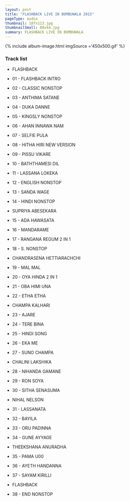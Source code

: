 ```yaml
---
layout: post
title: "FLASHBACK LIVE IN BOMBUWALA 2015"
pageType: audio
thumbnail: 187x113.jpg
thumbnailSmall: 80x44.jpg
summary: FLASHBACK LIVE IN BOMBUWALA 
---
```


<div class="ab-player" data-boourl="https://audioboom.com/publishing/playlist/v3?autoplay=false&boo_content_type=playlist&data_for_content_type=1275902&image_option=small&link_color=%2358d1eb&player_theme=light&show_title=true&src=https%3A%2F%2Fapi.audioboom.com%2Fplaylists%2F1275902-flashback-live-in-bombuwala-2015" data-boowidth="100%" data-maxheight="285" data-iframestyle="background-color:transparent; display:block; min-width:300px; max-width:700px;" style="background-color:transparent;"></div><script type="text/javascript">(function() { var po = document.createElement("script"); po.type = "text/javascript"; po.async = true; po.src = "https://d15mj6e6qmt1na.cloudfront.net/cdn/embed.js"; var s = document.getElementsByTagName("script")[0]; s.parentNode.insertBefore(po, s); })();</script>

{% include album-image.html imgSource ='450x500.gif' %}

### Track list

- FLASHBACK

- 01 - FLASHBACK INTRO 
- 02 - CLASSIC NONSTOP 
- 03 - ANTHIMA SATANE  
- 04 - DUKA DANNE 
- 05 - KINGSLY NONSTOP  
- 06 - AHAN INNAWA NAM 
- 07 - SELFIE PULA  
- 08 - HITHA HIRI NEW VERSION 
- 09 - PISSU VIKARE  
- 10 - BATHTHAMESI DIL 
- 11 - LASSANA LOKEKA 
- 12 - ENGLISH NONSTOP  
- 13 - SANDA WAGE  
- 14 - HINDI NONSTOP 

- SUPRIYA ABESEKARA

- 15 - ADA HAWASATA  
- 16 - MANDARAME  
- 17 - RANGANA REGUM 2 IN 1 
- 18 - S. NONSTOP 

- CHANDRASENA HETTIARACHCHI

- 19 - MAL MAL 
- 20 - OYA HINDA 2 IN 1  
- 21 - OBA HIMI UNA 
- 22 - ETHA ETHA 

- CHAMPA KALHARI

- 23 - AJARE  
- 24 - TERE BINA 
- 25 - HINDI SONG  
- 26 - EKA ME 
- 27 - SUNO CHAMPA

- CHALINI LAKSHIKA

- 28 - NIHANDA GAMANE 
- 29 - RON SOYA 
- 30 - SITHA SENASUMA

- NIHAL NELSON

- 31 - LASSANATA  
- 32 - BAYILA 
- 33 - ORU PADINNA  
- 34 - GUNE AYYAGE

- THEEKSHANA ANURADHA

- 35 - PAMA U00 
- 36 - AYETH HANDANNA  
- 37 - SAYAM KIRILLI  

- FLASHBACK

- 38 - END NONSTOP 

